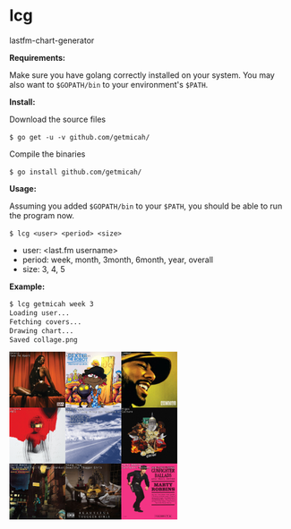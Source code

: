 # lcg

lastfm-chart-generator

**Requirements:**

Make sure you have golang correctly installed on your system. You may also want to `$GOPATH/bin` to your environment's `$PATH`.

**Install:**

Download the source files

`$ go get -u -v github.com/getmicah/`

Compile the binaries

`$ go install github.com/getmicah/`

**Usage:**

Assuming you added `$GOPATH/bin` to your `$PATH`, you should be able to run the program now.

`$ lcg <user> <period> <size>`

* user: <last.fm username>
* period: week, month, 3month, 6month, year, overall
* size: 3, 4, 5

**Example:**

    $ lcg getmicah week 3
    Loading user...
    Fetching covers...
    Drawing chart...
    Saved collage.png

<img src="./collage.png" width="300">
